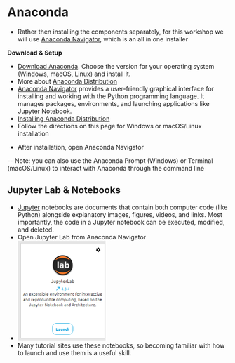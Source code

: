 # Anaconda 
- Rather then installing the components separately, for this workshop we will use [Anaconda Navigator,](https://www.anaconda.com/docs/tools/anaconda-navigator/getting-started) which is an all in one installer 

**Download & Setup**
- [Download Anaconda](https://www.anaconda.com/download). Choose the version for your operating system (Windows, macOS, Linux) and install it.
 - More about [Anaconda Distribution](https://www.anaconda.com/docs/getting-started/getting-started#should-i-use-anaconda-distribution-or-miniconda%3F)
- [Anaconda Navigator](https://www.anaconda.com/docs/tools/anaconda-navigator/getting-started) provides a user-friendly graphical interface for installing and working with the Python programming language. It manages packages, environments, and launching applications like Jupyter Notebook.
- [Installing Anaconda Distribution](https://www.anaconda.com/docs/getting-started/anaconda/install)
- Follow the directions on this page for Windows or macOS/Linux installation
 <!-- During Anaconda installation, the "Add Anaconda to my PATH environment variable" option is presented, and it is not recommended by Anaconda. hen You Might Choose to Add to PATH for Convenience for Command-Line Use: If you frequently use Python commands directly from a standard command prompt or terminal (not the Anaconda Prompt), adding Anaconda to the PATH makes it easier to execute Python scripts and commands without specifying the full path to the interpreter. https://www.anaconda.com/docs/tools/working-with-conda/reference/faq#should-i-add-anaconda-to-the-windows-path -->
- After installation, open Anaconda Navigator

-- Note: you can also use the Anaconda Prompt (Windows) or Terminal (macOS/Linux) to interact with Anaconda through the command line

## Jupyter Lab & Notebooks
- [Jupyter](https://jupyter.org/) notebooks are documents that contain both computer code (like Python) alongside explanatory images, figures, videos, and links. Most importantly, the code in a Jupyter notebook can be executed, modified, and deleted.
- Open Jupyter Lab from Anaconda Navigator
- <img src="https://raw.githubusercontent.com/SouthernMethodistUniversity/intro-to-python/main/images/launch_jl.png" alt="Open Jupyter Lab" width="200"/>
- Many tutorial sites use these notebooks, so becoming familiar with how to launch and use them is a useful skill.  